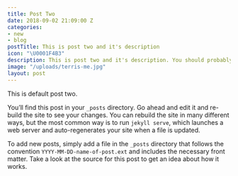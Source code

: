 ```yaml
---
title: Post Two
date: 2018-09-02 21:09:00 Z
categories:
- new
- blog
postTitle: This is post two and it's description
icon: "\U0001F4B3"
description: This is post two and it's description. You should probably delete this.
image: "/uploads/terris-me.jpg"
layout: post
---
```


This is default post two.

You’ll find this post in your `_posts` directory. Go ahead and edit it and re-build the site to see your changes. You can rebuild the site in many different ways, but the most common way is to run `jekyll serve`, which launches a web server and auto-regenerates your site when a file is updated.

To add new posts, simply add a file in the `_posts` directory that follows the convention `YYYY-MM-DD-name-of-post.ext` and includes the necessary front matter. Take a look at the source for this post to get an idea about how it works.
